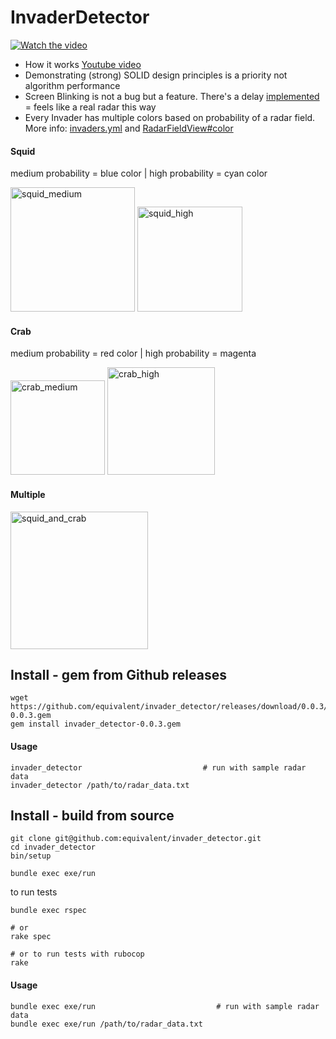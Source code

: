 # InvaderDetector


[![Watch the video](https://user-images.githubusercontent.com/721990/212201748-8471504f-d1ff-4968-8bd0-158412444e5f.png)](https://www.youtube.com/watch?v=O4Jw-wbhU3g)


* How it works [Youtube video](https://youtu.be/O4Jw-wbhU3g)
* Demonstrating (strong) SOLID design principles is a priority not algorithm performance
* Screen Blinking is not a bug but a feature. There's a delay [implemented](https://github.com/equivalent/invader_detector/blob/master/lib/invader_detector/controller.rb#L27) = feels like a real radar this way
* Every Invader has multiple colors based on probability of a radar field. More info: [invaders.yml](https://github.com/equivalent/invader_detector/blob/master/data/invaders.yml) and [RadarFieldView#color](https://github.com/equivalent/invader_detector/blob/master/lib/invader_detector/views/radar_field_view.rb#L20)

#### Squid

medium probability = blue color | high probability = cyan color
<p align="left">
<img width="199" alt="squid_medium" src="https://user-images.githubusercontent.com/721990/212198981-33a4bab6-064c-459b-8805-24efc451189c.png">
<img width="168" alt="squid_high" src="https://user-images.githubusercontent.com/721990/212198987-ddcfc27d-9931-40e0-88d9-7360c3d60486.png">
</p>

#### Crab

medium probability = red color | high probability = magenta

<p align="left">
<img width="151" alt="crab_medium" src="https://user-images.githubusercontent.com/721990/212198997-4d6993ce-846b-465b-97dd-2a44529ebdcd.png">
<img width="172" alt="crab_high" src="https://user-images.githubusercontent.com/721990/212198999-c7b4a591-fea8-491d-844d-c4531b043a82.png">
</p>

#### Multiple

<img width="220" alt="squid_and_crab" src="https://user-images.githubusercontent.com/721990/212198990-00e71552-8517-4c67-9a34-daf7f6d46b51.png">


## Install - gem from Github releases

```
wget https://github.com/equivalent/invader_detector/releases/download/0.0.3/invader_detector-0.0.3.gem
gem install invader_detector-0.0.3.gem
```

#### Usage

```
invader_detector                           # run with sample radar data
invader_detector /path/to/radar_data.txt
```

## Install - build from source


```
git clone git@github.com:equivalent/invader_detector.git
cd invader_detector
bin/setup

bundle exec exe/run
```

to run tests

```
bundle exec rspec

# or
rake spec

# or to run tests with rubocop
rake
```

#### Usage

```
bundle exec exe/run                           # run with sample radar data
bundle exec exe/run /path/to/radar_data.txt
```
